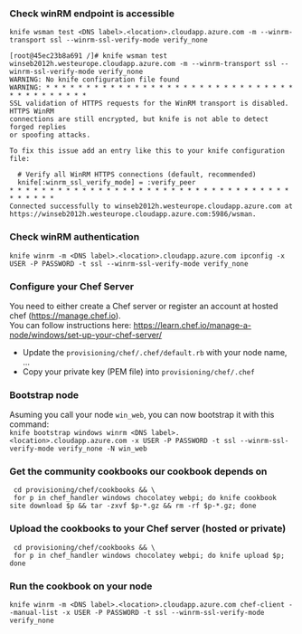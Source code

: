 ### Check winRM endpoint is accessible

`knife wsman test <DNS label>.<location>.cloudapp.azure.com -m --winrm-transport ssl --winrm-ssl-verify-mode verify_none`   

```
[root@45ec23b8a691 /]# knife wsman test winseb2012h.westeurope.cloudapp.azure.com -m --winrm-transport ssl --winrm-ssl-verify-mode verify_none
WARNING: No knife configuration file found
WARNING: * * * * * * * * * * * * * * * * * * * * * * * * * * * * * * * * * * * * * * * * *
SSL validation of HTTPS requests for the WinRM transport is disabled. HTTPS WinRM
connections are still encrypted, but knife is not able to detect forged replies
or spoofing attacks.

To fix this issue add an entry like this to your knife configuration file:

  # Verify all WinRM HTTPS connections (default, recommended)
  knife[:winrm_ssl_verify_mode] = :verify_peer
* * * * * * * * * * * * * * * * * * * * * * * * * * * * * * * * * * * * * * * * *
Connected successfully to winseb2012h.westeurope.cloudapp.azure.com at https://winseb2012h.westeurope.cloudapp.azure.com:5986/wsman.
```

### Check winRM authentication
`knife winrm -m <DNS label>.<location>.cloudapp.azure.com ipconfig -x USER -P PASSWORD -t ssl --winrm-ssl-verify-mode verify_none`

### Configure your Chef Server
You need to either create a Chef server or register an account at hosted chef (https://manage.chef.io).     
You can follow instructions here: https://learn.chef.io/manage-a-node/windows/set-up-your-chef-server/   

* Update the `provisioning/chef/.chef/default.rb` with your node name, ...  
* Copy your private key (PEM file) into `provisioning/chef/.chef`  

### Bootstrap node
Asuming you call your node `win_web`, you can now bootstrap it with this command:    
`knife bootstrap windows winrm <DNS label>.<location>.cloudapp.azure.com -x USER -P PASSWORD -t ssl --winrm-ssl-verify-mode verify_none -N win_web`

### Get the community cookbooks our cookbook depends on
```
 cd provisioning/chef/cookbooks && \
 for p in chef_handler windows chocolatey webpi; do knife cookbook site download $p && tar -zxvf $p-*.gz && rm -rf $p-*.gz; done
```

### Upload the cookbooks to your Chef server (hosted or private)
```
 cd provisioning/chef/cookbooks && \
 for p in chef_handler windows chocolatey webpi; do knife upload $p; done
```

### Run the cookbook on your node
`knife winrm -m <DNS label>.<location>.cloudapp.azure.com chef-client --manual-list -x USER -P PASSWORD -t ssl --winrm-ssl-verify-mode verify_none`

